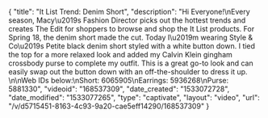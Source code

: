 {
    "title": "It List Trend: Denim Short",
    "description": "Hi Everyone!\nEvery season, Macy\u2019s Fashion Director picks out the hottest trends and creates The Edit for shoppers to browse and shop the It List products. For Spring 18, the denim short made the cut. Today I\u2019m wearing Style & Co\u2019s Petite black denim short styled with a white button down. I tied the top for a more relaxed look and added my Calvin Klein gingham crossbody purse to complete my outfit. This is a great go-to look and can easily swap out the button down with an off-the-shoulder to dress it up. \n\nWeb IDs below:\nShort: 6065905\nEarrings: 5936268\nPurse: 5881330",
    "videoid": "168537309",
    "date_created": "1533072728",
    "date_modified": "1533077265",
    "type": "captivate",
    "layout": "video",
    "url": "\/v\/d5715451-8163-4c93-9a20-cae5eff14290\/168537309"
}